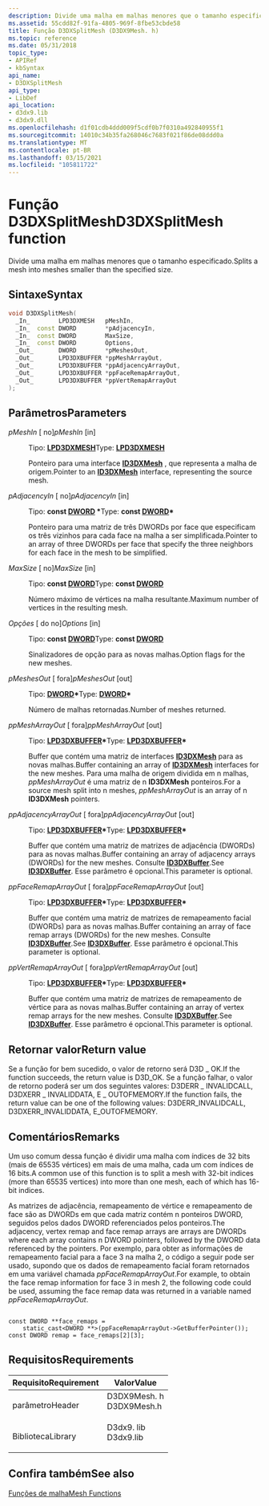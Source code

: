 ```yaml
---
description: Divide uma malha em malhas menores que o tamanho especificado.
ms.assetid: 55cdd82f-91fa-4805-969f-8fbe53cbde58
title: Função D3DXSplitMesh (D3DX9Mesh. h)
ms.topic: reference
ms.date: 05/31/2018
topic_type:
- APIRef
- kbSyntax
api_name:
- D3DXSplitMesh
api_type:
- LibDef
api_location:
- d3dx9.lib
- d3dx9.dll
ms.openlocfilehash: d1f01cdb4ddd009f5cdf0b7f0310a492840955f1
ms.sourcegitcommit: 14010c34b35fa268046c7683f021f86de08ddd0a
ms.translationtype: MT
ms.contentlocale: pt-BR
ms.lasthandoff: 03/15/2021
ms.locfileid: "105811722"
---
```

# <a name="d3dxsplitmesh-function"></a><span data-ttu-id="1461a-103">Função D3DXSplitMesh</span><span class="sxs-lookup"><span data-stu-id="1461a-103">D3DXSplitMesh function</span></span>

<span data-ttu-id="1461a-104">Divide uma malha em malhas menores que o tamanho especificado.</span><span class="sxs-lookup"><span data-stu-id="1461a-104">Splits a mesh into meshes smaller than the specified size.</span></span>

## <a name="syntax"></a><span data-ttu-id="1461a-105">Sintaxe</span><span class="sxs-lookup"><span data-stu-id="1461a-105">Syntax</span></span>


```C++
void D3DXSplitMesh(
  _In_        LPD3DXMESH   pMeshIn,
  _In_  const DWORD        *pAdjacencyIn,
  _In_  const DWORD        MaxSize,
  _In_  const DWORD        Options,
  _Out_       DWORD        *pMeshesOut,
  _Out_       LPD3DXBUFFER *ppMeshArrayOut,
  _Out_       LPD3DXBUFFER *ppAdjacencyArrayOut,
  _Out_       LPD3DXBUFFER *ppFaceRemapArrayOut,
  _Out_       LPD3DXBUFFER *ppVertRemapArrayOut
);
```



## <a name="parameters"></a><span data-ttu-id="1461a-106">Parâmetros</span><span class="sxs-lookup"><span data-stu-id="1461a-106">Parameters</span></span>

<dl> <dt>

<span data-ttu-id="1461a-107">*pMeshIn* \[ no\]</span><span class="sxs-lookup"><span data-stu-id="1461a-107">*pMeshIn* \[in\]</span></span>
</dt> <dd>

<span data-ttu-id="1461a-108">Tipo: **[ **LPD3DXMESH**](id3dxmesh.md)**</span><span class="sxs-lookup"><span data-stu-id="1461a-108">Type: **[**LPD3DXMESH**](id3dxmesh.md)**</span></span>

<span data-ttu-id="1461a-109">Ponteiro para uma interface [**ID3DXMesh**](id3dxmesh.md) , que representa a malha de origem.</span><span class="sxs-lookup"><span data-stu-id="1461a-109">Pointer to an [**ID3DXMesh**](id3dxmesh.md) interface, representing the source mesh.</span></span>

</dd> <dt>

<span data-ttu-id="1461a-110">*pAdjacencyIn* \[ no\]</span><span class="sxs-lookup"><span data-stu-id="1461a-110">*pAdjacencyIn* \[in\]</span></span>
</dt> <dd>

<span data-ttu-id="1461a-111">Tipo: **const [**DWORD**](../winprog/windows-data-types.md) \***</span><span class="sxs-lookup"><span data-stu-id="1461a-111">Type: **const [**DWORD**](../winprog/windows-data-types.md)\***</span></span>

<span data-ttu-id="1461a-112">Ponteiro para uma matriz de três DWORDs por face que especificam os três vizinhos para cada face na malha a ser simplificada.</span><span class="sxs-lookup"><span data-stu-id="1461a-112">Pointer to an array of three DWORDs per face that specify the three neighbors for each face in the mesh to be simplified.</span></span>

</dd> <dt>

<span data-ttu-id="1461a-113">*MaxSize* \[ no\]</span><span class="sxs-lookup"><span data-stu-id="1461a-113">*MaxSize* \[in\]</span></span>
</dt> <dd>

<span data-ttu-id="1461a-114">Tipo: **const [**DWORD**](../winprog/windows-data-types.md)**</span><span class="sxs-lookup"><span data-stu-id="1461a-114">Type: **const [**DWORD**](../winprog/windows-data-types.md)**</span></span>

<span data-ttu-id="1461a-115">Número máximo de vértices na malha resultante.</span><span class="sxs-lookup"><span data-stu-id="1461a-115">Maximum number of vertices in the resulting mesh.</span></span>

</dd> <dt>

<span data-ttu-id="1461a-116">*Opções* \[ do no\]</span><span class="sxs-lookup"><span data-stu-id="1461a-116">*Options* \[in\]</span></span>
</dt> <dd>

<span data-ttu-id="1461a-117">Tipo: **const [**DWORD**](../winprog/windows-data-types.md)**</span><span class="sxs-lookup"><span data-stu-id="1461a-117">Type: **const [**DWORD**](../winprog/windows-data-types.md)**</span></span>

<span data-ttu-id="1461a-118">Sinalizadores de opção para as novas malhas.</span><span class="sxs-lookup"><span data-stu-id="1461a-118">Option flags for the new meshes.</span></span>

</dd> <dt>

<span data-ttu-id="1461a-119">*pMeshesOut* \[ fora\]</span><span class="sxs-lookup"><span data-stu-id="1461a-119">*pMeshesOut* \[out\]</span></span>
</dt> <dd>

<span data-ttu-id="1461a-120">Tipo: **[ **DWORD**](../winprog/windows-data-types.md)\***</span><span class="sxs-lookup"><span data-stu-id="1461a-120">Type: **[**DWORD**](../winprog/windows-data-types.md)\***</span></span>

<span data-ttu-id="1461a-121">Número de malhas retornadas.</span><span class="sxs-lookup"><span data-stu-id="1461a-121">Number of meshes returned.</span></span>

</dd> <dt>

<span data-ttu-id="1461a-122">*ppMeshArrayOut* \[ fora\]</span><span class="sxs-lookup"><span data-stu-id="1461a-122">*ppMeshArrayOut* \[out\]</span></span>
</dt> <dd>

<span data-ttu-id="1461a-123">Tipo: **[ **LPD3DXBUFFER**](id3dxbuffer.md)\***</span><span class="sxs-lookup"><span data-stu-id="1461a-123">Type: **[**LPD3DXBUFFER**](id3dxbuffer.md)\***</span></span>

<span data-ttu-id="1461a-124">Buffer que contém uma matriz de interfaces [**ID3DXMesh**](id3dxmesh.md) para as novas malhas.</span><span class="sxs-lookup"><span data-stu-id="1461a-124">Buffer containing an array of [**ID3DXMesh**](id3dxmesh.md) interfaces for the new meshes.</span></span> <span data-ttu-id="1461a-125">Para uma malha de origem dividida em n malhas, *ppMeshArrayOut* é uma matriz de n **ID3DXMesh** ponteiros.</span><span class="sxs-lookup"><span data-stu-id="1461a-125">For a source mesh split into n meshes, *ppMeshArrayOut* is an array of n **ID3DXMesh** pointers.</span></span>

</dd> <dt>

<span data-ttu-id="1461a-126">*ppAdjacencyArrayOut* \[ fora\]</span><span class="sxs-lookup"><span data-stu-id="1461a-126">*ppAdjacencyArrayOut* \[out\]</span></span>
</dt> <dd>

<span data-ttu-id="1461a-127">Tipo: **[ **LPD3DXBUFFER**](id3dxbuffer.md)\***</span><span class="sxs-lookup"><span data-stu-id="1461a-127">Type: **[**LPD3DXBUFFER**](id3dxbuffer.md)\***</span></span>

<span data-ttu-id="1461a-128">Buffer que contém uma matriz de matrizes de adjacência (DWORDs) para as novas malhas.</span><span class="sxs-lookup"><span data-stu-id="1461a-128">Buffer containing an array of adjacency arrays (DWORDs) for the new meshes.</span></span> <span data-ttu-id="1461a-129">Consulte [**ID3DXBuffer**](id3dxbuffer.md).</span><span class="sxs-lookup"><span data-stu-id="1461a-129">See [**ID3DXBuffer**](id3dxbuffer.md).</span></span> <span data-ttu-id="1461a-130">Esse parâmetro é opcional.</span><span class="sxs-lookup"><span data-stu-id="1461a-130">This parameter is optional.</span></span>

</dd> <dt>

<span data-ttu-id="1461a-131">*ppFaceRemapArrayOut* \[ fora\]</span><span class="sxs-lookup"><span data-stu-id="1461a-131">*ppFaceRemapArrayOut* \[out\]</span></span>
</dt> <dd>

<span data-ttu-id="1461a-132">Tipo: **[ **LPD3DXBUFFER**](id3dxbuffer.md)\***</span><span class="sxs-lookup"><span data-stu-id="1461a-132">Type: **[**LPD3DXBUFFER**](id3dxbuffer.md)\***</span></span>

<span data-ttu-id="1461a-133">Buffer que contém uma matriz de matrizes de remapeamento facial (DWORDs) para as novas malhas.</span><span class="sxs-lookup"><span data-stu-id="1461a-133">Buffer containing an array of face remap arrays (DWORDs) for the new meshes.</span></span> <span data-ttu-id="1461a-134">Consulte [**ID3DXBuffer**](id3dxbuffer.md).</span><span class="sxs-lookup"><span data-stu-id="1461a-134">See [**ID3DXBuffer**](id3dxbuffer.md).</span></span> <span data-ttu-id="1461a-135">Esse parâmetro é opcional.</span><span class="sxs-lookup"><span data-stu-id="1461a-135">This parameter is optional.</span></span>

</dd> <dt>

<span data-ttu-id="1461a-136">*ppVertRemapArrayOut* \[ fora\]</span><span class="sxs-lookup"><span data-stu-id="1461a-136">*ppVertRemapArrayOut* \[out\]</span></span>
</dt> <dd>

<span data-ttu-id="1461a-137">Tipo: **[ **LPD3DXBUFFER**](id3dxbuffer.md)\***</span><span class="sxs-lookup"><span data-stu-id="1461a-137">Type: **[**LPD3DXBUFFER**](id3dxbuffer.md)\***</span></span>

<span data-ttu-id="1461a-138">Buffer que contém uma matriz de matrizes de remapeamento de vértice para as novas malhas.</span><span class="sxs-lookup"><span data-stu-id="1461a-138">Buffer containing an array of vertex remap arrays for the new meshes.</span></span> <span data-ttu-id="1461a-139">Consulte [**ID3DXBuffer**](id3dxbuffer.md).</span><span class="sxs-lookup"><span data-stu-id="1461a-139">See [**ID3DXBuffer**](id3dxbuffer.md).</span></span> <span data-ttu-id="1461a-140">Esse parâmetro é opcional.</span><span class="sxs-lookup"><span data-stu-id="1461a-140">This parameter is optional.</span></span>

</dd> </dl>

## <a name="return-value"></a><span data-ttu-id="1461a-141">Retornar valor</span><span class="sxs-lookup"><span data-stu-id="1461a-141">Return value</span></span>

<span data-ttu-id="1461a-142">Se a função for bem sucedido, o valor de retorno será D3D \_ OK.</span><span class="sxs-lookup"><span data-stu-id="1461a-142">If the function succeeds, the return value is D3D\_OK.</span></span> <span data-ttu-id="1461a-143">Se a função falhar, o valor de retorno poderá ser um dos seguintes valores: D3DERR \_ INVALIDCALL, D3DXERR \_ INVALIDDATA, E \_ OUTOFMEMORY.</span><span class="sxs-lookup"><span data-stu-id="1461a-143">If the function fails, the return value can be one of the following values: D3DERR\_INVALIDCALL, D3DXERR\_INVALIDDATA, E\_OUTOFMEMORY.</span></span>

## <a name="remarks"></a><span data-ttu-id="1461a-144">Comentários</span><span class="sxs-lookup"><span data-stu-id="1461a-144">Remarks</span></span>

<span data-ttu-id="1461a-145">Um uso comum dessa função é dividir uma malha com índices de 32 bits (mais de 65535 vértices) em mais de uma malha, cada um com índices de 16 bits.</span><span class="sxs-lookup"><span data-stu-id="1461a-145">A common use of this function is to split a mesh with 32-bit indices (more than 65535 vertices) into more than one mesh, each of which has 16-bit indices.</span></span>

<span data-ttu-id="1461a-146">As matrizes de adjacência, remapeamento de vértice e remapeamento de face são as DWORDs em que cada matriz contém n ponteiros DWORD, seguidos pelos dados DWORD referenciados pelos ponteiros.</span><span class="sxs-lookup"><span data-stu-id="1461a-146">The adjacency, vertex remap and face remap arrays are arrays are DWORDs where each array contains n DWORD pointers, followed by the DWORD data referenced by the pointers.</span></span> <span data-ttu-id="1461a-147">Por exemplo, para obter as informações de remapeamento facial para a face 3 na malha 2, o código a seguir pode ser usado, supondo que os dados de remapeamento facial foram retornados em uma variável chamada *ppFaceRemapArrayOut*.</span><span class="sxs-lookup"><span data-stu-id="1461a-147">For example, to obtain the face remap information for face 3 in mesh 2, the following code could be used, assuming the face remap data was returned in a variable named *ppFaceRemapArrayOut*.</span></span>


```
   
const DWORD **face_remaps = 
    static_cast<DWORD **>(ppFaceRemapArrayOut->GetBufferPointer());
const DWORD remap = face_remaps[2][3];
```



## <a name="requirements"></a><span data-ttu-id="1461a-148">Requisitos</span><span class="sxs-lookup"><span data-stu-id="1461a-148">Requirements</span></span>



| <span data-ttu-id="1461a-149">Requisito</span><span class="sxs-lookup"><span data-stu-id="1461a-149">Requirement</span></span> | <span data-ttu-id="1461a-150">Valor</span><span class="sxs-lookup"><span data-stu-id="1461a-150">Value</span></span> |
|--------------------|----------------------------------------------------------------------------------------|
| <span data-ttu-id="1461a-151">parâmetro</span><span class="sxs-lookup"><span data-stu-id="1461a-151">Header</span></span><br/>  | <dl> <span data-ttu-id="1461a-152"><dt>D3DX9Mesh. h</dt></span><span class="sxs-lookup"><span data-stu-id="1461a-152"><dt>D3DX9Mesh.h</dt></span></span> </dl> |
| <span data-ttu-id="1461a-153">Biblioteca</span><span class="sxs-lookup"><span data-stu-id="1461a-153">Library</span></span><br/> | <dl> <span data-ttu-id="1461a-154"><dt>D3dx9. lib</dt></span><span class="sxs-lookup"><span data-stu-id="1461a-154"><dt>D3dx9.lib</dt></span></span> </dl>   |



## <a name="see-also"></a><span data-ttu-id="1461a-155">Confira também</span><span class="sxs-lookup"><span data-stu-id="1461a-155">See also</span></span>

<dl> <dt>

[<span data-ttu-id="1461a-156">Funções de malha</span><span class="sxs-lookup"><span data-stu-id="1461a-156">Mesh Functions</span></span>](dx9-graphics-reference-d3dx-functions-mesh.md)
</dt> </dl>

 

 
